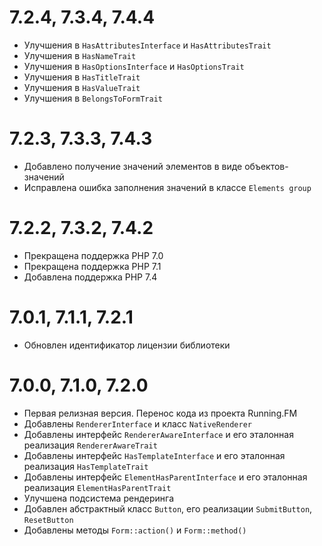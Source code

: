 7.2.4, 7.3.4, 7.4.4
===================
* Улучшения в `HasAttributesInterface` и `HasAttributesTrait`
* Улучшения в `HasNameTrait`
* Улучшения в `HasOptionsInterface` и `HasOptionsTrait`
* Улучшения в `HasTitleTrait`
* Улучшения в `HasValueTrait`
* Улучшения в `BelongsToFormTrait`

7.2.3, 7.3.3, 7.4.3
===================
* Добавлено получение значений элементов в виде объектов-значений
* Исправлена ошибка заполнения значений в классе `Elements group`

7.2.2, 7.3.2, 7.4.2
===================
* Прекращена поддержка PHP 7.0
* Прекращена поддержка PHP 7.1
* Добавлена поддержка PHP 7.4

7.0.1, 7.1.1, 7.2.1
===================
* Обновлен идентификатор лицензии библиотеки

7.0.0, 7.1.0, 7.2.0
===================
* Первая релизная версия. Перенос кода из проекта Running.FM
* Добавлены `RendererInterface` и класс `NativeRenderer`
* Добавлены интерфейс `RendererAwareInterface` и его эталонная реализация `RendererAwareTrait`
* Добавлены интерфейс `HasTemplateInterface` и его эталонная реализация `HasTemplateTrait`
* Добавлены интерфейс `ElementHasParentInterface` и его эталонная реализация `ElementHasParentTrait`
* Улучшена подсистема рендеринга
* Добавлен абстрактный класс `Button`, его реализации `SubmitButton`, `ResetButton`
* Добавлены методы `Form::action()` и `Form::method()`